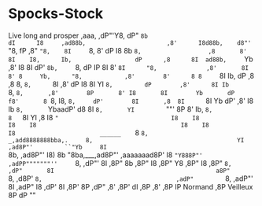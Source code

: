 # Spocks-Stock
Live long and prosper                                                                                                                                                                                                          ,aaa,                                      ,dP"'Y8,                                     dP"   `8b                                    dI      I8     ,ad88b,                       ,8'      I8d88b,    d8"' `"8,                      fP      ,8"  `"8,    8I     `8,                     8'      dP     I8    8b      `8,                   ,8       8'     8I    I8,      Ib,                  dP      ,8      8I  ad88b,     `Yb                 ,8'      I8      8I dP' `8b,     `8,                dP       IP      8I 8'   `8I      "8,              ,8'       8I      8' 8     Yb,      "8,            ,8'        8'      8 8     `8I       Ib,           dP        ,8      ,8 8,     `8,      `8I          ,8'        dP      I8 8I      YI       `8,         dP        ,8'      8I Ib      `8,       `8,       ,8'        8P       8' I8       8I        Yb       dP        f8'       8 `8,      I8,       `8,     dP'        8I       ,8  8I      `8I        Yb    dP'        ,8'       I8  Ib       `8,       `YbaadP'         d8        8I  `8,       YI         `""'           8P        8'   Ib,      `8,                                 8   `8I       YI                                ,8    I8       `"                                I8    I8                                         I8    I8                                         I8    I8                                         I8                        ______    `8                                         `8,                  _,add8888888bba,.     8,                                         YI               ,ad8P"'         ``"Yb     8I                                         `8b,          ,ad8P"'               I8)     8b                                           "8ba,___,ad8P"'          ,aaaaaaad8P'     I8                                             `"Y888P"'          ,adPP"""""""''     `8,                                                             ,dP"'      8I                                                           ,8P"      8b                                                         ,8P"      I8                                                       ,8P"      Y8                                                     ,8P"      I8                                                   ,8P"      `8,                                                ,dP"       8I                                              a8P"       `8,                                          ,d8P'        `8,                                      ,adP"         `8,                                  ,adP"'          8I                               ,adP"          I8                             ,dP'          8I                           ,8P'          8P                         ,dP"         ,8'                        ,8P'         dI                        ,8P        ,8'                       ,8P        IP        Normand        ,8P                  Veilleux       8P                                dP                               ""
